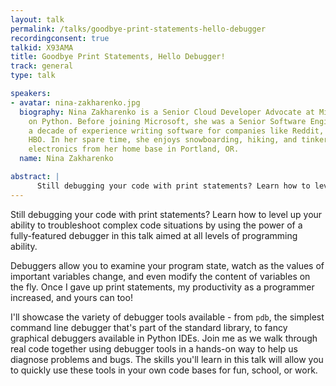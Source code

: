```yaml
---
layout: talk
permalink: /talks/goodbye-print-statements-hello-debugger
recordingconsent: true
talkid: X93AMA
title: Goodbye Print Statements, Hello Debugger!
track: general
type: talk

speakers:
- avatar: nina-zakharenko.jpg
  biography: Nina Zakharenko is a Senior Cloud Developer Advocate at Microsoft, focusing
    on Python. Before joining Microsoft, she was a Senior Software Engineer with over
    a decade of experience writing software for companies like Reddit, Meetup, and
    HBO. In her spare time, she enjoys snowboarding, hiking, and tinkering with wearable
    electronics from her home base in Portland, OR.
  name: Nina Zakharenko

abstract: | 
      Still debugging your code with print statements? Learn how to level up your ability to troubleshoot complex code situations by using the power of a fully-featured debugger in this talk aimed at all levels of programming ability.
---
```


Still debugging your code with print statements? Learn how to level up your ability to troubleshoot complex code situations by using the power of a fully-featured debugger in this talk aimed at all levels of programming ability.

Debuggers allow you to examine your program state, watch as the values of important variables change, and even modify the content of variables on the fly. Once I gave up print statements, my productivity as a programmer increased, and yours can too!

I'll showcase the variety of debugger tools available - from `pdb`, the simplest command line debugger that's part of the standard library, to fancy graphical debuggers available in Python IDEs. Join me as we walk through real code together using debugger tools in a hands-on way to help us diagnose problems and bugs. The skills you'll learn in this talk will allow you to quickly use these tools in your own code bases for fun, school, or work.
